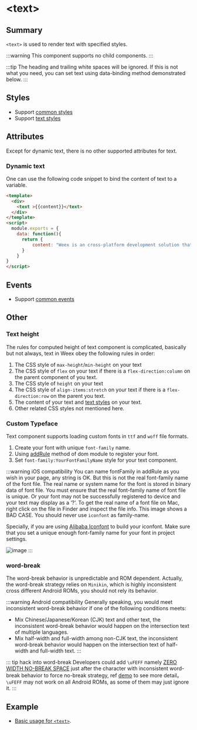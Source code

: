 # &lt;text&gt;

## Summary

`<text>` is used to render text with specified styles.

:::warning
This component supports no child components.
:::

:::tip
The heading and trailing white spaces will be ignored. If this is not what you need, you can set text using data-binding method demonstrated below.
:::

## Styles
* Support [common styles](../styles/common-styles.html)
* Support [text styles](../styles/text-styles.html)

## Attributes
Except for dynamic text, there is no other supported attributes for text.

### Dynamic text
One can use the following code snippet to bind the content of text to a variable.

```html
<template>
  <div>
    <text >{{content}}</text>
  </div>
</template>
<script>
  module.exports = {
    data: function(){
      return {
          content: "Weex is an cross-platform development solution that builds high-performance, scalable native applications with a Web development experience. Vue is a lightweight and powerful progressive front-end framework."
      }
    }
}
</script>
```

## Events
* Support [common events](../events/common-events.html)

## Other
### Text height
The rules for computed height of text component is complicated, basically but not always, text in Weex obey the following rules in order:
1. The CSS style of `max-height`/`min-height` on your text
2. The CSS style of `flex` on your text if there is a `flex-direction:column` on the parent component of you text.
3. The CSS style of `height` on your text
4. The CSS style of `align-items:stretch` on your text if there is a `flex-direction:row` on the parent you text.
5. The content of your text and [text styles](../styles/text-styles.html) on your text.
6. Other related CSS styles not mentioned here.

### Custom Typeface <Badge text="v0.12+" type="warning"/>

Text component supports loading custom fonts in `ttf` and `woff` file formats. 
1. Create your font with unique `font-family` name.
2. Using [addRule](../modules/dom.html#addrule-type-contentobject) method of dom module to register your font.
3. Set `font-family:YourFontFamilyName` style for your text component.

:::warning iOS compatibility
You can name fontFamily in addRule as you wish in your page, any string is OK. But this is not the real font-family name of the font file. The real name or system name for the font is stored in binary data of font file. You must ensure that the real font-family name of font file is unique. Or your font may not be successfully registered to device and your text may display as a ‘?’. To get the real name of a font file on Mac, right click on the file in Finder and inspect the file info. This image shows a BAD CASE. You should never use `iconfont` as family-name.

Specially, if you are using [Alibaba Iconfont](http://www.iconfont.cn/) to build your iconfont. Make sure that you set a unique enough font-family name for your font in project settings.

![image](../images/CustomFontface_badcase.png)
:::

### word-break
The word-break behavior is unpredictable and ROM dependent. Actually, the word-break strategy relies on `Minikin`, which is highly inconsistent cross different Android ROMs, you should not rely its behavior.

:::warning Android compatibility
Generally speaking, you would meet inconsistent word-break behavior if one of the following conditions meets:
* Mix Chinese/Japanese/Korean (CJK) text and other text, the inconsistent word-break behavior would happen on the intersection text of multiple languages.
* Mix half-width and full-width among non-CJK text, the inconsistent word-break behavior would happen on the intersection text of half-width and full-width text.
:::

::: tip hack into word-break
Developers could add `\uFEFF` namely [ZERO WIDTH NO-BREAK SPACE](http://jkorpela.fi/chars/spaces.html) just after the character with inconsistent word-break behavior to force no-break strategy, ref [demo](http://dotwe.org/vue/88a4b46f0dc1d1f6d82c506f490029ce) to see more detail。`\uFEFF` may not work on all Android ROMs, as some of them may just ignore it.
:::

## Example
* [Basic usage for `<text>`](http://dotwe.org/vue/7d2bf6e112ea26984fd5930663f092e0).
